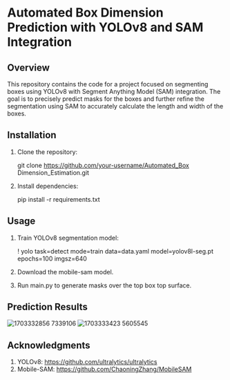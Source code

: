 # Automated Box Dimension Prediction with YOLOv8 and SAM Integration

## Overview

This repository contains the code for a project focused on segmenting boxes using YOLOv8 with Segment Anything Model (SAM) integration. The goal is to precisely predict masks for the boxes and further refine the segmentation using SAM to accurately calculate the length and width of the boxes.

## Installation
1. Clone the repository:

   git clone https://github.com/your-username/Automated_Box Dimension_Estimation.git

2. Install dependencies:

   pip install -r requirements.txt

## Usage
1. Train YOLOv8 segmentation model:

   ! yolo task=detect mode=train data=data.yaml model=yolov8l-seg.pt epochs=100 imgsz=640

2. Download the mobile-sam model.

3. Run main.py to generate masks over the top box top surface.
   

## Prediction Results 

![1703332856 7339106](https://github.com/a-r-p-i-t/neometry/assets/99071325/6c871434-9c84-4937-8348-b2c3a97ad718)
![1703333423 5605545](https://github.com/a-r-p-i-t/neometry/assets/99071325/298e42f8-8bc0-45cf-8509-601d80c6c962)

## Acknowledgments

1. YOLOv8: https://github.com/ultralytics/ultralytics
2. Mobile-SAM: https://github.com/ChaoningZhang/MobileSAM
   


      

